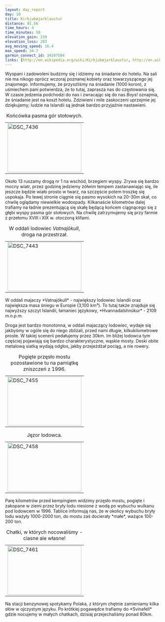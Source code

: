 ```yaml
---
layout: day_report
day: 10
title: Kirkjubæjarklaustur
distance: 81.56
time_hours: 4
time_minutes: 58
elevation_gain: 339
elevation_loss: 283
avg_moving_speed: 16.4
max_speed: 34.7
garmin_connect_id: 34107584
links: [http://en.wikipedia.org/wiki/Kirkjubæjarklaustur, http://en.wikipedia.org/wiki/Vatnajökull, http://en.wikipedia.org/wiki/Hvannadalshnúkur]
---
```


Wyspani i zadowoleni budzimy się i idziemy na śniadanie do hotelu. Na sali nie
ma nikogo oprócz wczoraj poznanej kobiety oraz towarzyszącego jej znajomego.
Informujemy, że przyszliśmy na śniadanie (1000 koron), z uśmiechem pani
potwierdza, że to tutaj, zaprasza nas do częstowania się. W czasie jedzenia
podchodzi do nas i zwracając się do nas *Boys!* oznajmia, że śniadanie jest na
koszt hotelu. Zdziwieni i mile zaskoczeni uprzejmie jej dziękujemy; ludzie na
Islandii są jednak bardzo przyjaźnie nastawieni.

<table class="image left">
  <caption>Końcówka pasma gór stołowych.</caption>
  <tr>
    <td>
      <a href="http://www.flickr.com/photos/michalbugno/4644929084/sizes/l" title="DSC_7436 by Michal Bugno, on Flickr"><img src="http://farm5.static.flickr.com/4029/4644929084_f1df0a61b7_m.jpg" width="240" height="159" alt="DSC_7436" /></a>
    </td>
  </tr>
</table>
Około 13 ruszamy drogą nr 1 na wschód, brzegiem wyspy. Zrywa się bardzo mocny
wiatr, przez godzinę jedziemy żółwim tempem zastanawiając się, ile jeszcze
będzie wiało prosto w twarz, na szczęście potem troszkę się uspokaja. Po lewej
stronie ciągnie się pasmo wysokich na 20-30m skał, co chwilę oglądamy niewielkie
wodospady. Kilkanaście kilometrów dalej trafiamy na ładnie prezentującą się
skałę będącą końcem ciągnącego się z głębi wyspy pasma gór stołowych. Na chwilę
zatrzymujemy się przy farmie z przełomu XVIII i XIX w. otoczoną klifami.

<table class="image left">
  <caption>W oddali lodowiec <em>Vatnajökull</em>, droga na przestrzał.</caption>
  <tr>
    <td>
      <a href="http://www.flickr.com/photos/michalbugno/4644312659/sizes/l" title="DSC_7443 by Michal Bugno, on Flickr"><img src="http://farm5.static.flickr.com/4038/4644312659_3dda7523e6_m.jpg" width="240" height="159" alt="DSC_7443" /></a>
    </td>
  </tr>
</table>
W oddali majaczy *Vatnajökull* - największy lodowiec Islandii oraz największa
masa śniegu w Europie (3,100 km&sup3;). To tutaj także znajduje się najwyższy
szczyt Islandii, łamaniec językowy, *Hvannadalshnúkur* - 2109 m.n.p.m.

Droga jest bardzo monotonna, w oddali majaczący lodowiec, wydaje się jakbyśmy w
ogóle się do niego zbliżali, przed nami długie, kilkukilometrowe proste. W
takiej scenerii pedałujemy przez 30km. Im bliżej lodowca tym częściej pojawiają
się bardzo charakterystyczne, wąskie mosty. Deski obite metalową siatką wydają
odgłos, jakby przejeżdżał pociąg, a nie rowery.
<table class="image right">
  <caption>Pogięte przęsło mostu pozostawione tu na pamiątkę zniszczeń z 1996.</caption>
  <tr>
    <td>
      <a href="http://www.flickr.com/photos/michalbugno/4644313425/sizes/l" title="DSC_7455 by Michal Bugno, on Flickr"><img src="http://farm4.static.flickr.com/3608/4644313425_f47c341f94_m.jpg" width="240" height="159" alt="DSC_7455" /></a>
    </td>
  </tr>
</table>

<table class="image left">
  <caption>Jęzor lodowca.</caption>
  <tr>
    <td>
      <a href="http://www.flickr.com/photos/michalbugno/4644930890/sizes/l" title="DSC_7458 by Michal Bugno, on Flickr"><img src="http://farm5.static.flickr.com/4031/4644930890_a085c7ee92_m.jpg" width="240" height="159" alt="DSC_7458" /></a>
    </td>
  </tr>
</table>
Parę kilometrów przed kempingiem widzimy przęsło mostu, pogięte i zakopane w
ziemi przez bryły lodu niesione z wodą po wybuchu wulkanu pod lodowcem w 1996.
Tablice informują nas, że w okolicy wybuchu bryły lodu ważyły 1000-2000 ton, do
mostu zaś docierały *małe*, ważące 100-200 ton.

<table class="image right">
  <caption>Chatki, w których nocowaliśmy - ciasne ale własne!</caption>
  <tr>
    <td>
      <a href="http://www.flickr.com/photos/michalbugno/4644931286/sizes/l" title="DSC_7461 by Michal Bugno, on Flickr"><img src="http://farm5.static.flickr.com/4012/4644931286_c3807c4aac_m.jpg" width="240" height="159" alt="DSC_7461" /></a>
    </td>
  </tr>
</table>
Na stacji benzynowej spotykamy Polaka, z którym chętnie zamieniamy kilka słów w
ojczystym języku. Po krótkiej pogawędce trafiamy do *Svinafell* gdzie nocujemy w
małych chatkach, dzisiaj przejechaliśmy ponad 80km.
